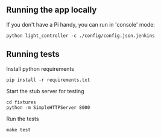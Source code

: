 ## Running the app locally

If you don't have a Pi handy, you can run in 'console' mode:

    python light_controller -c ./config/config.json.jenkins

## Running tests

Install python requirements

    pip install -r requirements.txt

Start the stub server for testing

    cd fixtures
    python -m SimpleHTTPServer 8000

Run the tests

    make test
